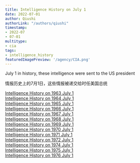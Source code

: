 ```yaml
---
title: Intelligence History on July 1
date: 2022-07-01
author: Qiushi 
authorLink: "/authors/qiushi"
timestamp: 
- 2022-07
- 07-01
multitype: 
- cia
tags: 
- intelligence_history
featuredImagePreview: '/agency/CIA.png'
---
```



July 1 in history, these intelligence were sent to the US president

情报历史上的7月1日，这些情报被递交给时任美国总统

<!--more-->







[Intelligence History on 1963 July 1](/dailybrief/1963-07-01)   
[Intelligence History on 1964 July 1](/dailybrief/1964-07-01)   
[Intelligence History on 1965 July 1](/dailybrief/1965-07-01)   
[Intelligence History on 1966 July 1](/dailybrief/1966-07-01)   
[Intelligence History on 1967 July 1](/dailybrief/1967-07-01)   
[Intelligence History on 1968 July 1](/dailybrief/1968-07-01)   
[Intelligence History on 1969 July 1](/dailybrief/1969-07-01)   
[Intelligence History on 1970 July 1](/dailybrief/1970-07-01)   
[Intelligence History on 1971 July 1](/dailybrief/1971-07-01)   
[Intelligence History on 1972 July 1](/dailybrief/1972-07-01)   
[Intelligence History on 1974 July 1](/dailybrief/1974-07-01)   
[Intelligence History on 1975 July 1](/dailybrief/1975-07-01)   
[Intelligence History on 1976 July 1](/dailybrief/1976-07-01)   
